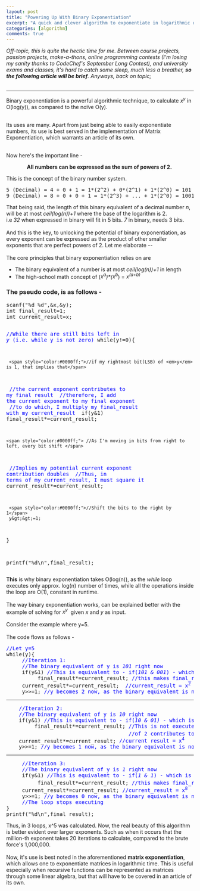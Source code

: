 ```yaml
---
layout: post
title: "Powering Up With Binary Exponentiation"
excerpt: "A quick and clever algorithm to exponentiate in logarithmic order of the exponent!"
categories: [algorithm]
comments: true
---
```

<em>Off-topic, this is quite the hectic time for me. Between course projects, passion projects, make-a-thons, online programming contests (I'm losing my sanity thanks to CodeChef's September Long Contest), and university exams and classes, it's hard to catch some sleep, much less a breather, <strong>so the following article will be brief</strong>. Anyways, back on topic;
</em>
<br><br>
<hr />

Binary exponentiation is a powerful algorithmic technique, to calculate <em>x<sup>y</sup></em> in O(log(y)), as compared to the n<em>aï</em>ve O(y).<sup>
</sup>
<br><br>

Its uses are many. Apart from just being able to easily exponentiate numbers, its use is best served in the implementation of Matrix Exponentiation, which warrants an article of its own.
<br><br>

Now here's the important line -
<p style="text-align:center;">
<strong>All numbers can be expressed as the sum of powers of 2. </strong></p>
This is the concept of the binary number system.
<pre>5 (Decimal) = 4 + 0 + 1 = 1*(2^2) + 0*(2^1) + 1*(2^0) = 101 (Binary)
9 (Decimal) = 8 + 0 + 0 + 1 = 1*(2^3) + ... + 1*(2^0) = 1001 (Binary)</pre>
That being said, the length of this binary equivalent of a decimal number <em>n</em>, will be at most <em>ceil(log(n))+1 </em>where the base of the logarithm is 2. i.e <em>32 </em>when expressed in binary will fit in 5 bits. <em>7</em> in binary, needs 3 bits.
<br><br>
And this is the key, to unlocking the potential of binary exponentiation, as every exponent can be expressed as the product of other smaller exponents that are perfect powers of 2. Let me elaborate --
<br><br>
The core principles that binary exponentiation relies on are
<ul>
  <li>The binary equivalent of a number is at most <em>ceil(log(n))+1 </em>in length</li>
  <li>The high-school math concept of (<em>x<sup>a</sup></em><em>)*(</em><em>x<sup>b</sup></em>) = <em>x<sup>(a+b)</sup></em></li>
</ul>
<h3>The pseudo code, is as follows -</h3>
<pre>scanf("%d %d",&amp;x,&amp;y);
int final_result=1;
int current_result=x;

<span style="color:#0000ff;">//While there are still bits left in <em>y</em> (i.e. while y is not zero)</span>
while(y!=0){

     <span style="color:#0000ff;">//if my rightmost bit(LSB) of <em>y</em> is 1, that implies that</span>
<span style="color:#0000ff;">     //the current exponent contributes to my final result</span>
<span style="color:#0000ff;">     //therefore, I add the current exponent to my final exponent</span>
<span style="color:#0000ff;">     //to do which, I multiply my final_result with my current_result </span>
     if(y&amp;1) final_result*=current_result;

    <span style="color:#0000ff;"> //As I'm moving in bits from right to left, every bit shift </span>
<span style="color:#0000ff;">     //Implies my potential current exponent contribution doubles</span>
<span style="color:#0000ff;">     //Thus, in terms of my current_result, I must square it</span>
     current_result*=current_result;

     <span style="color:#0000ff;">//Shift the bits to the right by 1</span>
     y&gt;&gt;=1;
}

printf("%d\n",final_result);</pre>
<strong>This</strong> is why binary exponentiation takes O(log(n)), as the <em>while</em> loop executes only approx. log(n) number of times, while all the operations inside the loop are O(1), constant in runtime.
<br><br>
The way binary exponentiation works, can be explained better with the example of solving for <em>x<sup>y</sup></em>  given <em>x </em>and <em>y </em>as input.
<br><br>
Consider the example where y=5.
<br><br>
The code flows as follows -
<pre><span style="color:#0000ff;">//Let y=5</span>
while(y){ 
     <span style="color:#0000ff;">//Iteration 1:</span>
<span style="color:#0000ff;">     //The binary equivalent of y is <em>101 </em>right now</span>
     if(y&amp;1) <span style="color:#0000ff;">//This is equivalent to - if(<em>101 &amp; 001</em>) - which is true</span>
          final_result*=current_result; <span style="color:#0000ff;">//this makes final_result=x</span>
     current_result*=current_result;  <span style="color:#0000ff;">//current_result = x<sup>2</sup></span>
     y&gt;&gt;=1; <span style="color:#0000ff;">//y becomes 2 now, as the binary equivalent is now </span><em><span style="color:#0000ff;">10</span>
</em></pre>

<hr />

<pre><span style="color:#0000ff;">    //Iteration 2:</span>
<span style="color:#0000ff;">    //The binary equivalent of y is <em>10</em> right now</span>
    if(y&amp;1) <span style="color:#0000ff;">//This is equivalent to - if(<em>10 &amp; 01) - </em>which is false</span>
         final_result*=current_result; <span style="color:#0000ff;">//This is not executed as no power </span>
<span style="color:#0000ff;">                                       //of 2 contributes to forming x<sup>5</sup> </span>
    current_result*=current_result; <span style="color:#0000ff;">//current result = x<sup>4</sup></span>
    y&gt;&gt;=1; <span style="color:#0000ff;">//y becomes 1 now, as the binary equivalent is now <em>1</em></span></pre>

<hr />

<pre><span style="color:#0000ff;">     //Iteration 3:
     //The binary equivalent of y is <em>1 </em>right now</span>
     if(y&amp;1) <span style="color:#0000ff;">//This is equivalent to - if(<em>1 &amp; 1</em>) - which is true</span>
          final_result*=current_result; <span style="color:#0000ff;">//this makes final_result=x<sup>5</sup></span>
     current_result*=current_result; <span style="color:#0000ff;">//current_result = x<sup>8</sup></span>
     y&gt;&gt;=1; <span style="color:#0000ff;">//y becomes 0 now, as the binary equivalent is now <em>0
</em>     //The loop stops executing</span>
}
printf("%d\n",final_result);</pre>
Thus, in 3 loops, x^5 was calculated. Now, the real beauty of this algorithm is better evident over larger exponents. Such as when it occurs that the million-th exponent takes 20 iterations to calculate, compared to the brute force's 1,000,000.
<br><br>
Now, it's use is best noted in the aforementioned <strong>matrix exponentiation</strong>, which allows one to exponentiate matrices in logarithmic time. This is useful especially when recursive functions can be represented as matrices through some linear algebra, but that will have to be covered in an article of its own.
<br><br>
&nbsp;